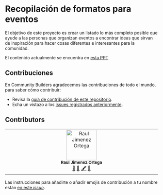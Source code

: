 # Recopilación de formatos para eventos
El objetivo de este proyecto es crear un listado lo más completo posible que ayude a las personas que organizan eventos a encontrar ideas que sirvan de inspiración para hacer cosas diferentes e interesantes para la comunidad.


El contenido actualmente se encuentra en [esta PPT](https://docs.google.com/presentation/d/1PD9rEqv1Gtyjc8BLMEJj8-9GYkPUAq_FAxoEnK5BJjM/edit)

## Contribuciones

En Community Builders agradecemos las contribuciones de todo el mundo, para saber cómo contribuir:

* Revisa la [guía de contribución de este repositorio](https://github.com/ComBuildersES/formatos-para-eventos/blob/main/CONTRIBUTING.md).
* Echa un vistazo a los [issues registrados anteriormente](https://github.com/ComBuildersES/formatos-para-eventos/issues?q=sort%3Aupdated-desc+is%3Aissue+is%3Aopen).

## Contributors

<!-- ALL-CONTRIBUTORS-LIST:START - Do not remove or modify this section -->
<!-- prettier-ignore-start -->
<!-- markdownlint-disable -->
<table>
  <tbody>
    <tr>
      <td align="center" valign="top" width="14.28%"><a href="https://www.rauljimenez.info"><img src="https://avatars.githubusercontent.com/u/826965?v=4?s=100" width="100px;" alt="Raul Jimenez Ortega"/><br /><sub><b>Raul Jimenez Ortega</b></sub></a><br /><a href="#projectManagement-hhkaos" title="Project Management">📆</a> <a href="#doc-hhkaos" title="Documentation">📖</a> <a href="#content-hhkaos" title="Content">🖋</a> <a href="#ideas-hhkaos" title="Ideas, Planning, & Feedback">🤔</a></td>
    </tr>
  </tbody>
</table>

<!-- markdownlint-restore -->
<!-- prettier-ignore-end -->

<!-- ALL-CONTRIBUTORS-LIST:END -->

Las instrucciones para añadirte o añadir emojis de contribución a tu nombre están [en este *issue*](https://github.com/ComBuildersES/formatos-para-eventos/issues/3). 
